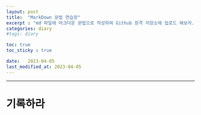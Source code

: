 ```yaml
---
layout: post
title:  "MarkDown 문법 연습장"
excerpt : "md 파일에 마크다운 문법으로 작성하여 Github 원격 저장소에 업로드 해보자. 에디터는 Visual Studio code 사용! 로컬 서버에서 확인도 해보자."
categories: diary
#tags: diary

toc: true
toc_sticky : true

date:   2023-04-05
last_modified_at: 2023-04-05
---
```

***

# 기록하라

